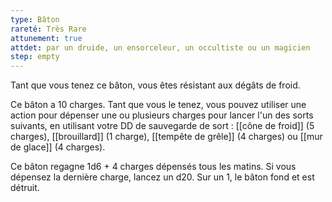 ```yaml
---
type: Bâton
rareté: Très Rare
attunement: true
attdet: par un druide, un ensorceleur, un occultiste ou un magicien
step: empty
---
```

Tant que vous tenez ce bâton, vous êtes résistant aux dégâts de froid.

Ce bâton a 10 charges. Tant que vous le tenez, vous pouvez utiliser une action pour dépenser une ou plusieurs charges pour lancer l'un des sorts suivants, en utilisant votre DD de sauvegarde de sort : [[cône de froid]] (5 charges), [[brouillard]] (1 charge), [[tempête de grêle]] (4 charges) ou [[mur de glace]] (4 charges).

Ce bâton regagne 1d6 + 4 charges dépensés tous les matins. Si vous dépensez la dernière charge, lancez un d20.  Sur un 1, le bâton fond et est détruit.